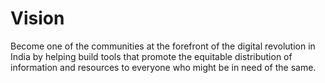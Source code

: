 # Vision

Become one of the communities at the forefront of the digital revolution in India by helping build tools that promote the equitable distribution of information and resources to everyone who might be in need of the same.
